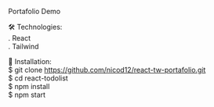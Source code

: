 Portafolio Demo

🛠️ Technologies:
<br>
. React
<br>
. Tailwind

🚀 Installation:
<br>
$ git clone https://github.com/nicod12/react-tw-portafolio.git
<br>
$ cd react-todolist
<br>
$ npm install
<br>
$ npm start
